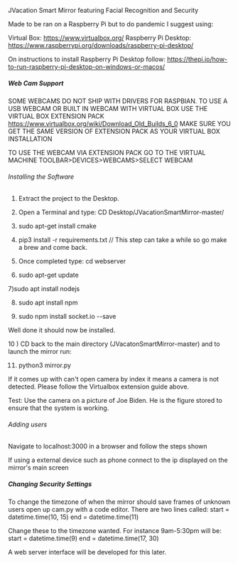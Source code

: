 JVacation Smart Mirror featuring Facial Recognition and Security

Made to be ran on a Raspberry Pi but to do pandemic I suggest using:

Virtual Box: https://www.virtualbox.org/
Raspberry Pi Desktop: https://www.raspberrypi.org/downloads/raspberry-pi-desktop/

On instructions to install Raspberry Pi Desktop follow:
https://thepi.io/how-to-run-raspberry-pi-desktop-on-windows-or-macos/



##### Web Cam Support ######

SOME WEBCAMS DO NOT SHIP WITH DRIVERS FOR RASPBIAN. TO USE A USB WEBCAM OR BUILT IN WEBCAM WITH VIRTUAL BOX USE THE VIRTUAL BOX EXTENSION PACK
https://www.virtualbox.org/wiki/Download_Old_Builds_6_0 MAKE SURE YOU GET THE SAME VERSION OF EXTENSION PACK AS YOUR VIRTUAL BOX INSTALLATION

TO USE THE WEBCAM VIA EXTENSION PACK GO TO THE VIRTUAL MACHINE TOOLBAR>DEVICES>WEBCAMS>SELECT WEBCAM



###### Installing the Software ######

1) Extract the project to the Desktop.

2) Open a Terminal and type: CD Desktop/JVacationSmartMirror-master/

3) sudo apt-get install cmake

4) pip3 install -r requirements.txt // This step can take a while so go make a brew and come back.

5) Once completed type: cd webserver

6) sudo apt-get update

7)sudo apt install nodejs

8) sudo apt install npm

9) sudo npm install socket.io --save

Well done it should now be installed.

10 ) CD back to the main directory (JVacatonSmartMirror-master) and to launch the mirror run:

11) python3 mirror.py

If it comes up with can't open camera by index it means a camera is not detected. Please follow the Virtualbox extension guide above.

Test: Use the camera on a picture of Joe Biden. He is the figure stored to ensure that the system is working.



###### Adding users ######

Navigate to localhost:3000 in a browser and follow the steps shown

If using a external device such as phone connect to the ip displayed on the mirror's main screen



##### Changing Security Settings #####

To change the timezone of when the mirror should save frames of unknown users open up cam.py with a code editor.
There are two lines called:
start = datetime.time(10, 15)
end = datetime.time(11)

Change these to the timezone wanted. For instance 9am-5:30pm will be:
start = datetime.time(9)
end = datetime.time(17, 30)

A web server interface will be developed for this later.
